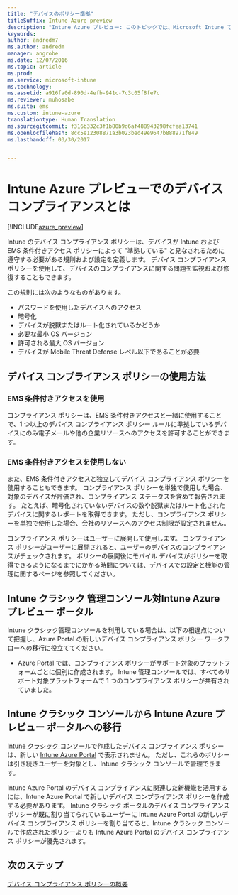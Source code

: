 ```yaml
---
title: "デバイスのポリシー準拠"
titleSuffix: Intune Azure preview
description: "Intune Azure プレビュー: このトピックでは、Microsoft Intune でのデバイス コンプライアンスについて説明します。"
keywords: 
author: andredm7
ms.author: andredm
manager: angrobe
ms.date: 12/07/2016
ms.topic: article
ms.prod: 
ms.service: microsoft-intune
ms.technology: 
ms.assetid: a916fa0d-890d-4efb-941c-7c3c05f8fe7c
ms.reviewer: muhosabe
ms.suite: ems
ms.custom: intune-azure
translationtype: Human Translation
ms.sourcegitcommit: f316b332c3f1b80b9d6af488943298fcfea13741
ms.openlocfilehash: 8cc5e12308871a3b023bed49e9647b888971f849
ms.lasthandoff: 03/30/2017


---
```


# <a name="what-is-device-compliance-in-intune-azure-preview"></a>Intune Azure プレビューでのデバイス コンプライアンスとは

[!INCLUDE[azure_preview](../includes/azure_preview.md)]

Intune のデバイス コンプライアンス ポリシーは、デバイスが Intune および EMS 条件付きアクセス ポリシーによって "準拠している" と見なされるために遵守する必要がある規則および設定を定義します。 デバイス コンプライアンス ポリシーを使用して、デバイスのコンプライアンスに関する問題を監視および修復することもできます。 

この規則には次のようなものがあります。

- パスワードを使用したデバイスへのアクセス
- 暗号化
- デバイスが脱獄またはルート化されているかどうか
- 必要な最小 OS バージョン
- 許可される最大 OS バージョン
- デバイスが Mobile Threat Defense レベル以下であることが必要

<!---##  Concepts
Following are some terms and concepts that are useful to understanding how to use compliance policies.

### Device compliance requirements
Compliance requirements are essentially rules like requiring a device PIN or encryption that you can specify as required or not required for a compliance policy.

### Actions for noncompliance

You can specify what needs to happen when a device is determined as noncompliant. This can be a sequence of actions during a specific time.
When you specify these actions, Intune will automatically initiate them in the sequence you specify. See the following example of a sequence of
actions for a device that continues to be in the noncompliant status for
a week:

-   When the device is first determined to be non-compliant, an email with noncompliant notification is sent to the user.

-   3 days after initial noncompliance state, a follow up reminder is sent to the user.

-   5 days after initial noncompliance state, a final reminder with a notification that access to company resources will be blocked on the device in 2 days if the compliance issues are not remediated is sent to the user.

-   7 days after initial noncompliance state, access to company resources is blocked. This requires that you have conditional access policy that specifies that access from noncompliant devices should    be blocked for services such as Exchange and SharePoint.

### Grace Period

This is the time between when a device is first determined as
noncompliant to when access to company resources on that device is blocked. This time allows for time that the user has to resolve
compliance issues on the device. You can also use this time to create your action sequences to send notifications to the user before their access is blocked.

Remember that you need to implement conditional access policies in addition to compliance policies in order for access to company resources to be blocked.--->

##  <a name="how-should-i-use-a-device-compliance-policy"></a>デバイス コンプライアンス ポリシーの使用方法

### <a name="using-ems-conditional-access"></a>EMS 条件付きアクセスを使用
コンプライアンス ポリシーは、EMS 条件付きアクセスと一緒に使用することで、1 つ以上のデバイス コンプライアンス ポリシー ルールに準拠しているデバイスにのみ電子メールや他の企業リソースへのアクセスを許可することができます。

### <a name="not-using-ems-conditional-access"></a>EMS 条件付きアクセスを使用しない
また、EMS 条件付きアクセスと独立してデバイス コンプライアンス ポリシーを使用することもできます。
コンプライアンス ポリシーを単独で使用した場合、対象のデバイスが評価され、コンプライアンス ステータスを含めて報告されます。 たとえば、暗号化されていないデバイスの数や脱獄またはルート化されたデバイスに関するレポートを取得できます。 ただし、コンプライアンス ポリシーを単独で使用した場合、会社のリソースへのアクセス制限が設定されません。

コンプライアンス ポリシーはユーザーに展開して使用します。 コンプライアンス ポリシーがユーザーに展開されると、ユーザーのデバイスのコンプライアンスがチェックされます。 ポリシーの展開後にモバイル デバイスがポリシーを取得できるようになるまでにかかる時間については、デバイスでの設定と機能の管理に関するページを参照してください。

##  <a name="intune-classic-admin-console-vs-intune-azure-preview-portal"></a>Intune クラシック 管理コンソール対Intune Azure プレビュー ポータル

Intune クラシック管理コンソールを利用している場合は、以下の相違点について把握し、Azure Portal の新しいデバイス コンプライアンス ポリシー ワークフローへの移行に役立ててください。

-   Azure Portal では、コンプライアンス ポリシーがサポート対象のプラットフォームごとに個別に作成されます。 Intune 管理コンソールでは、すべてのサポート対象プラットフォームで 1 つのコンプライアンス ポリシーが共有されていました。

<!--- -   In the Azure portal, you have the ability to specify actions and notifications that are intiated when a device is determined to be noncompliant. This ability does not exist in the Intune admin console.

-   In the Azure portal, you can set a grace period to allow time for the end-user to get their device back to compliance status before they completely lose the ability to get company data on their device. This is not available in the Intune admin console.--->

##  <a name="migration-from-intune-classic-console-to-intune-azure-preview-portal"></a>Intune クラシック コンソールから Intune Azure プレビュー ポータルへの移行

[Intune クラシック コンソール](https://manage.microsoft.com)で作成したデバイス コンプライアンス ポリシーは、新しい [Intune Azure Portal](https://portal.azure.com) で表示されません。 ただし、これらのポリシーは引き続きユーザーを対象とし、Intune クラシック コンソールで管理できます。

Intune Azure Portal のデバイス コンプライアンスに関連した新機能を活用するには、Intune Azure Portal で新しいデバイス コンプライアンス ポリシーを作成する必要があります。 Intune クラシック ポータルのデバイス コンプライアンス ポリシーが既に割り当てられているユーザーに Intune Azure Portal の新しいデバイス コンプライアンス ポリシーを割り当てると、Intune クラシック コンソールで作成されたポリシーよりも Intune Azure Portal のデバイス コンプライアンス ポリシーが優先されます。

##  <a name="next-steps"></a>次のステップ

[デバイス コンプライアンス ポリシーの概要](get-started-with-device-compliance.md)


<!---### See also

Conditional access--->


